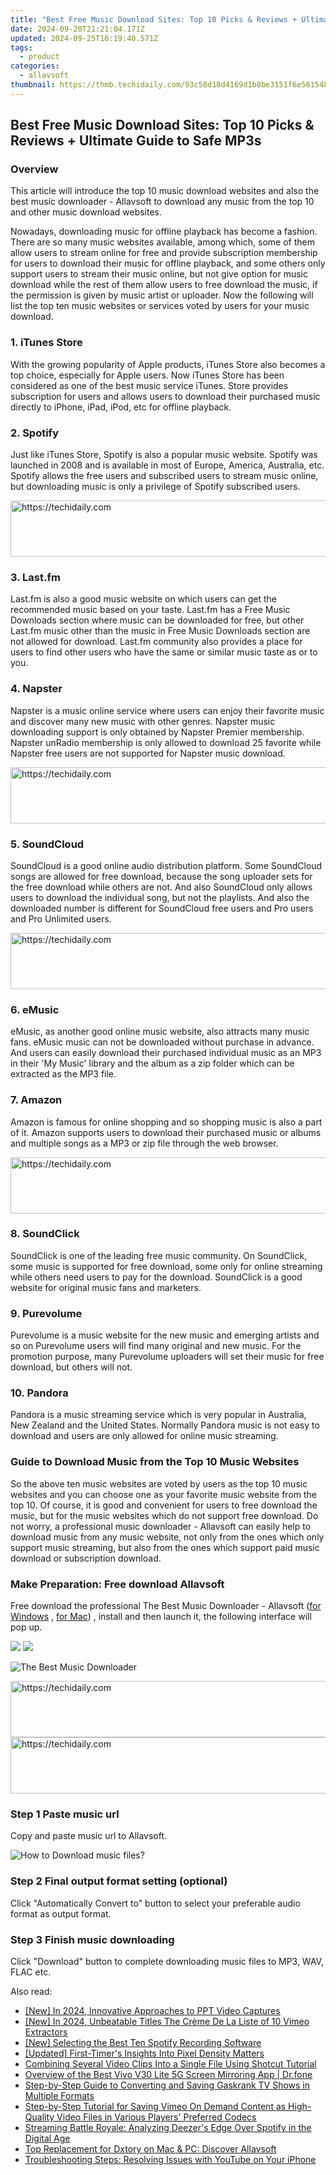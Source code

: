 ```yaml
---
title: "Best Free Music Download Sites: Top 10 Picks & Reviews + Ultimate Guide to Safe MP3s"
date: 2024-09-20T21:21:04.171Z
updated: 2024-09-25T16:19:40.571Z
tags:
  - product
categories:
  - allavsoft
thumbnail: https://thmb.techidaily.com/93c58d18d4169d1b8be3151f6e561548c6b0c37eb736f1516830c78d9ab2d4d1.jpg
---
```


## Best Free Music Download Sites: Top 10 Picks & Reviews + Ultimate Guide to Safe MP3s

### Overview

This article will introduce the top 10 music download websites and also the best music downloader - Allavsoft to download any music from the top 10 and other music download websites.

Nowadays, downloading music for offline playback has become a fashion. There are so many music websites available, among which, some of them allow users to stream online for free and provide subscription membership for users to download their music for offline playback, and some others only support users to stream their music online, but not give option for music download while the rest of them allow users to free download the music, if the permission is given by music artist or uploader. Now the following will list the top ten music websites or services voted by users for your music download.

### 1\. iTunes Store

With the growing popularity of Apple products, iTunes Store also becomes a top choice, especially for Apple users. Now iTunes Store has been considered as one of the best music service iTunes. Store provides subscription for users and allows users to download their purchased music directly to iPhone, iPad, iPod, etc for offline playback.

### 2\. Spotify

Just like iTunes Store, Spotify is also a popular music website. Spotify was launched in 2008 and is available in most of Europe, America, Australia, etc. Spotify allows the free users and subscribed users to stream music online, but downloading music is only a privilege of Spotify subscribed users.

<!-- affiliate ads begin -->
<a href="https://appsumo.8odi.net/c/5597632/2082529/7443" target="_top" id="2082529">
  <img src="//a.impactradius-go.com/display-ad/7443-2082529" border="0" alt="https://techidaily.com" width="728" height="90"/>
</a>
<img height="0" width="0" src="https://appsumo.8odi.net/i/5597632/2082529/7443" style="position:absolute;visibility:hidden;" border="0" />
<!-- affiliate ads end -->

### 3\. Last.fm

Last.fm is also a good music website on which users can get the recommended music based on your taste. Last.fm has a Free Music Downloads section where music can be downloaded for free, but other Last.fm music other than the music in Free Music Downloads section are not allowed for download. Last.fm community also provides a place for users to find other users who have the same or similar music taste as or to you.

### 4\. Napster

Napster is a music online service where users can enjoy their favorite music and discover many new music with other genres. Napster music downloading support is only obtained by Napster Premier membership. Napster unRadio membership is only allowed to download 25 favorite while Napster free users are not supported for Napster music download.

<!-- affiliate ads begin -->
<a href="https://appsumo.8odi.net/c/5597632/2130885/7443" target="_top" id="2130885">
  <img src="//a.impactradius-go.com/display-ad/7443-2130885" border="0" alt="https://techidaily.com" width="600" height="90"/>
</a>
<img height="0" width="0" src="https://appsumo.8odi.net/i/5597632/2130885/7443" style="position:absolute;visibility:hidden;" border="0" />
<!-- affiliate ads end -->

### 5\. SoundCloud

SoundCloud is a good online audio distribution platform. Some SoundCloud songs are allowed for free download, because the song uploader sets for the free download while others are not. And also SoundCloud only allows users to download the individual song, but not the playlists. And also the downloaded number is different for SoundCloud free users and Pro users and Pro Unlimited users.

<!-- affiliate ads begin -->
<a href="https://appsumo.8odi.net/c/5597632/2137412/7443" target="_top" id="2137412">
  <img src="//a.impactradius-go.com/display-ad/7443-2137412" border="0" alt="https://techidaily.com" width="728" height="90"/>
</a>
<img height="0" width="0" src="https://appsumo.8odi.net/i/5597632/2137412/7443" style="position:absolute;visibility:hidden;" border="0" />
<!-- affiliate ads end -->

### 6\. eMusic

eMusic, as another good online music website, also attracts many music fans. eMusic music can not be downloaded without purchase in advance. And users can easily download their purchased individual music as an MP3 in their 'My Music' library and the album as a zip folder which can be extracted as the MP3 file.

### 7\. Amazon

Amazon is famous for online shopping and so shopping music is also a part of it. Amazon supports users to download their purchased music or albums and multiple songs as a MP3 or zip file through the web browser.

<!-- affiliate ads begin -->
<a href="https://appsumo.8odi.net/c/5597632/2144276/7443" target="_top" id="2144276">
  <img src="//a.impactradius-go.com/display-ad/7443-2144276" border="0" alt="https://techidaily.com" width="728" height="90"/>
</a>
<img height="0" width="0" src="https://appsumo.8odi.net/i/5597632/2144276/7443" style="position:absolute;visibility:hidden;" border="0" />
<!-- affiliate ads end -->

### 8\. SoundClick

SoundClick is one of the leading free music community. On SoundClick, some music is supported for free download, some only for online streaming while others need users to pay for the download. SoundClick is a good website for original music fans and marketers.

### 9\. Purevolume

Purevolume is a music website for the new music and emerging artists and so on Purevolume users will find many original and new music. For the promotion purpose, many Purevolume uploaders will set their music for free download, but others will not.

### 10\. Pandora

Pandora is a music streaming service which is very popular in Australia, New Zealand and the United States. Normally Pandora music is not easy to download and users are only allowed for online music streaming.

### Guide to Download Music from the Top 10 Music Websites

So the above ten music websites are voted by users as the top 10 music websites and you can choose one as your favorite music website from the top 10\. Of course, it is good and convenient for users to free download the music, but for the music websites which do not support free download. Do not worry, a professional music downloader - Allavsoft can easily help to download music from any music website, not only from the ones which only support music streaming, but also from the ones which support paid music download or subscription download.

### Make Preparation: Free download Allavsoft

Free download the professional The Best Music Downloader - Allavsoft ([for Windows](https://tools.techidaily.com/allavsoft/products/) , [for Mac](https://tools.techidaily.com/allavsoft/products/)) , install and then launch it, the following interface will pop up.

[![](https://www.allavsoft.com/how-to/../images/how-to/free-download-win.jpg)](https://tools.techidaily.com/allavsoft/products/) [![](https://www.allavsoft.com/how-to/../images/how-to/free-download-mac.jpg)](https://tools.techidaily.com/allavsoft/products/)

![The Best Music Downloader](https://www.allavsoft.com/how-to/../images/allavsoft/screen-shot-600.jpg)

<!-- affiliate ads begin -->
<a href="https://imp.i357552.net/c/5597632/857865/11832" target="_top" id="857865">
  <img src="//a.impactradius-go.com/display-ad/11832-857865" border="0" alt="https://techidaily.com" width="728" height="90"/>
</a>
<img height="0" width="0" src="https://imp.i357552.net/i/5597632/857865/11832" style="position:absolute;visibility:hidden;" border="0" />
<!-- affiliate ads end -->

<!-- affiliate ads begin -->
<a href="https://appsumo.8odi.net/c/5597632/2082535/7443" target="_top" id="2082535">
  <img src="//a.impactradius-go.com/display-ad/7443-2082535" border="0" alt="https://techidaily.com" width="728" height="90"/>
</a>
<img height="0" width="0" src="https://appsumo.8odi.net/i/5597632/2082535/7443" style="position:absolute;visibility:hidden;" border="0" />
<!-- affiliate ads end -->

### Step 1 Paste music url

Copy and paste music url to Allavsoft.

![How to Download music files?](https://www.allavsoft.com/how-to/../images/how-to/download-rtmp-video/download-rtmp-video.jpg)

### Step 2 Final output format setting (optional)

Click "Automatically Convert to" button to select your preferable audio format as output format.

### Step 3 Finish music downloading

Click "Download" button to complete downloading music files to MP3, WAV, FLAC etc.

<ins class="adsbygoogle"
     style="display:block"
     data-ad-format="autorelaxed"
     data-ad-client="ca-pub-7571918770474297"
     data-ad-slot="1223367746"></ins>

<ins class="adsbygoogle"
     style="display:block"
     data-ad-client="ca-pub-7571918770474297"
     data-ad-slot="8358498916"
     data-ad-format="auto"
     data-full-width-responsive="true"></ins>

<span class="atpl-alsoreadstyle">Also read:</span>
<div><ul>
<li><a href="https://desktop-recording.techidaily.com/new-in-2024-innovative-approaches-to-ppt-video-captures/"><u>[New] In 2024, Innovative Approaches to PPT Video Captures</u></a></li>
<li><a href="https://vimeo-videos.techidaily.com/new-in-2024-unbeatable-titles-the-creme-de-la-liste-of-10-vimeo-extractors/"><u>[New] In 2024, Unbeatable Titles The Crème De La Liste of 10 Vimeo Extractors</u></a></li>
<li><a href="https://on-screen-recording.techidaily.com/new-selecting-the-best-ten-spotify-recording-software/"><u>[New] Selecting the Best Ten Spotify Recording Software</u></a></li>
<li><a href="https://some-knowledge.techidaily.com/updated-first-timers-insights-into-pixel-density-matters/"><u>[Updated] First-Timer's Insights Into Pixel Density Matters</u></a></li>
<li><a href="https://tech-revival.techidaily.com/combining-several-video-clips-into-a-single-file-using-shotcut-tutorial/"><u>Combining Several Video Clips Into a Single File Using Shotcut Tutorial</u></a></li>
<li><a href="https://screen-mirror.techidaily.com/overview-of-the-best-vivo-v30-lite-5g-screen-mirroring-app-drfone-by-drfone-android/"><u>Overview of the Best Vivo V30 Lite 5G Screen Mirroring App | Dr.fone</u></a></li>
<li><a href="https://win-latest.techidaily.com/step-by-step-guide-to-converting-and-saving-gaskrank-tv-shows-in-multiple-formats/"><u>Step-by-Step Guide to Converting and Saving Gaskrank TV Shows in Multiple Formats</u></a></li>
<li><a href="https://win-latest.techidaily.com/step-by-step-tutorial-for-saving-vimeo-on-demand-content-as-high-quality-video-files-in-various-players-preferred-codecs/"><u>Step-by-Step Tutorial for Saving Vimeo On Demand Content as High-Quality Video Files in Various Players' Preferred Codecs</u></a></li>
<li><a href="https://win-latest.techidaily.com/streaming-battle-royale-analyzing-deezers-edge-over-spotify-in-the-digital-age/"><u>Streaming Battle Royale: Analyzing Deezer's Edge Over Spotify in the Digital Age</u></a></li>
<li><a href="https://win-latest.techidaily.com/top-replacement-for-dxtory-on-mac-and-pc-discover-allavsoft/"><u>Top Replacement for Dxtory on Mac & PC: Discover Allavsoft</u></a></li>
<li><a href="https://win-latest.techidaily.com/troubleshooting-steps-resolving-issues-with-youtube-on-your-iphone/"><u>Troubleshooting Steps: Resolving Issues with YouTube on Your iPhone</u></a></li>
</ul></div>

